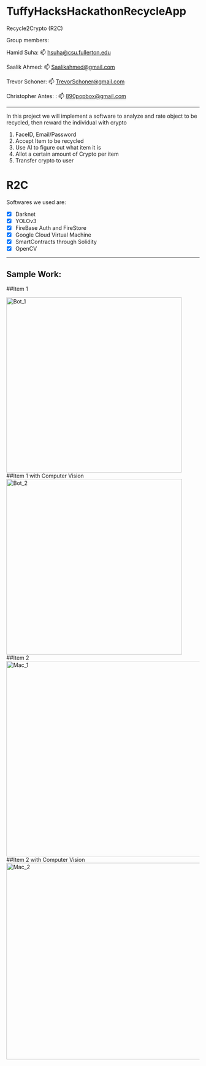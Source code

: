 # TuffyHacksHackathonRecycleApp
Recycle2Crypto (R2C)

Group members:

Hamid Suha: 📫 hsuha@csu.fullerton.edu

Saalik Ahmed: 📫 Saalikahmed@gmail.com

Trevor Schoner: 📫 TrevorSchoner@gmail.com

Christopher Antes: : 📫 890popbox@gmail.com

-------------------------------------------------------------------------------------------------------------------------------------------------------------------

In this project we will implement a software to analyze and rate object to be recycled, then reward the individual with crypto
1. FaceID, Email/Password
1. Accept Item to be recycled
1. Use AI to figure out what item it is
1. Allot a certain amount of Crypto per item
1. Transfer crypto to user

# R2C
Softwares we used are:
- [x] Darknet 
- [x] YOLOv3
- [x] FireBase Auth and FireStore
- [x] Google Cloud Virtual Machine
- [x] SmartContracts through Solidity
- [x] OpenCV  

-------------------------------------------------------------------------------------------------------------------------------------------------------------------
## Sample Work:

##Item 1

<img width="457" alt="Bot_1" src="https://user-images.githubusercontent.com/34997278/155865745-3feddd82-de81-4957-bd74-79d39662377e.png">
</b>
##Item 1 with Computer Vision
<img width="458" alt="Bot_2" src="https://user-images.githubusercontent.com/34997278/155865746-297bb419-185d-4730-94da-3f8946ce7bd2.png">
</b>
##Item 2
<img width="510" alt="Mac_1" src="https://user-images.githubusercontent.com/34997278/155865749-c10dab40-ff53-48bc-a159-0492413758ea.png">
</b>
##Item 2 with Computer Vision
<img width="513" alt="Mac_2" src="https://user-images.githubusercontent.com/34997278/155865751-82781388-8fb2-4c85-9e9e-7addc4fc96e7.png">






